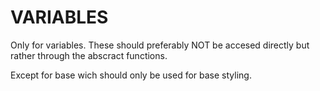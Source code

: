 # VARIABLES

Only for variables. These should preferably NOT be accesed directly but rather through the abscract functions.

Except for base wich should only be used for base styling.
